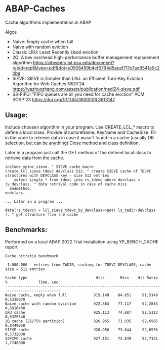 # ABAP-Caches
Cache algorithms implementation in ABAP

Algos
-  Naive: Empty cache when full
-  Naive with random eviction
-  Classic LRU: Least Recently Used eviction
-  2Q: A low overhead high-performance buffer management replacement algorithm https://citeseerx.ist.psu.edu/document?repid=rep1&type=pdf&doi=e0508499b4cf5794d5aeaf717e7ad9541e9c2bba
-  SIEVE:  SIEVE is Simpler than LRU: an Efficient Turn-Key Eviction Algorithm for Web Caches NSDI'24 https://yazhuozhang.com/assets/publication/nsdi24-sieve.pdf
-  S3-FIFO: "FIFO queues are all you need for cache eviction" ACM SOSP'23 https://doi.org/10.1145/3600006.3613147

## Usage: 
Include choosen algorithm in your program.
Use CREATE_LCL_* macro to define a local class. Provide StructureName, KeyName and CacheSize. 
Fill in the code to retrieve data in case it wasn't found in a cache (usually DB selection, but can be anything)
Close method and class definition.

Later in a program just call the GET method of the defined local class to retrieve data from the cache.

```
include ypinc_sieve. " SIEVE cache macro
create_lcl_sieve tdevc devclass 512. " create SIEVE cache of TDEVC structures with DEVCLASS key - size 512 entries
    select single * from tdevc into rs_tdevc where devclass = iv_devclass. " data retrival code in case of cache miss 
  endmethod.
endclass.

... Later in a program ...

data(rs_tdevc) = lcl_sieve_tdevc_by_devclass=>get( ls_tadir-devclass ). " get structure from the cache
```

## Benchmarks: 
Performed on a local ABAP 2022 Trial installation using YP_BENCH_CACHE report

```
Cache hitratio benchmark
                                                                                        
 1.000.000   entries from TADIR, caching for TDEVC-DEVCLASS, cache size = 512 entries

Cache type                               Hits       Miss    Hit Ratio %              Time, sec
-----------------------------------------------------------------------------------------------
Naive cache, empty when full            915.149    84.851     91,5149                0,5338070
Naive cache with random eviction        922.883    77.117     92,2883                0,6916430
LRU cache                               925.113    74.887     92,5113                0,6325540
2Q cache (25/75% partition)             926.965    73.035     92,6965                0,8449050
SIEVE cache                             926.956    73.044     92,6956                0,5732030
S3FIFO cache                            927.151    72.849     92,7151                1,7748800

```



